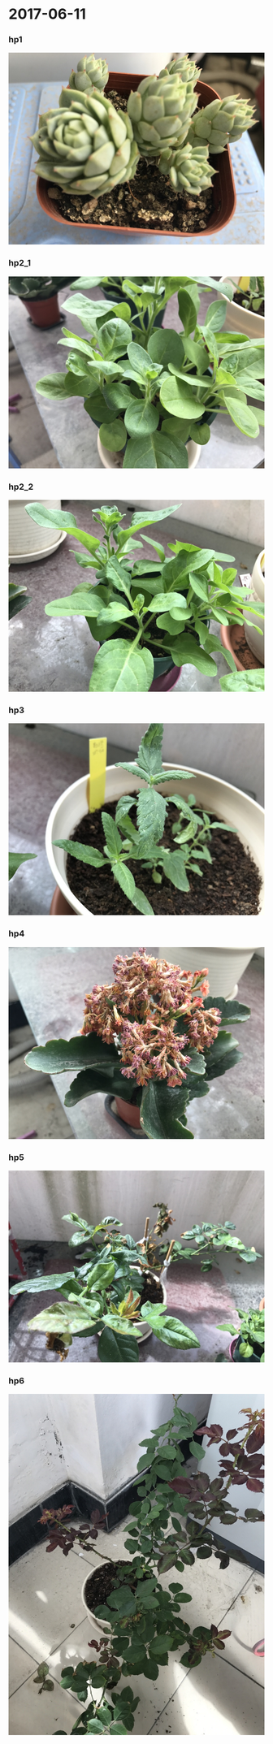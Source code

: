 # 2017-06-11

### hp1  
![](hp1.jpg)

### hp2_1  
![](hp2_1.jpg)

### hp2_2  
![](hp2_2.jpg)

### hp3  
![](hp3.jpg)

### hp4  
![](hp4.jpg)

### hp5  
![](hp5.jpg)

### hp6  
![](hp6.jpg)

